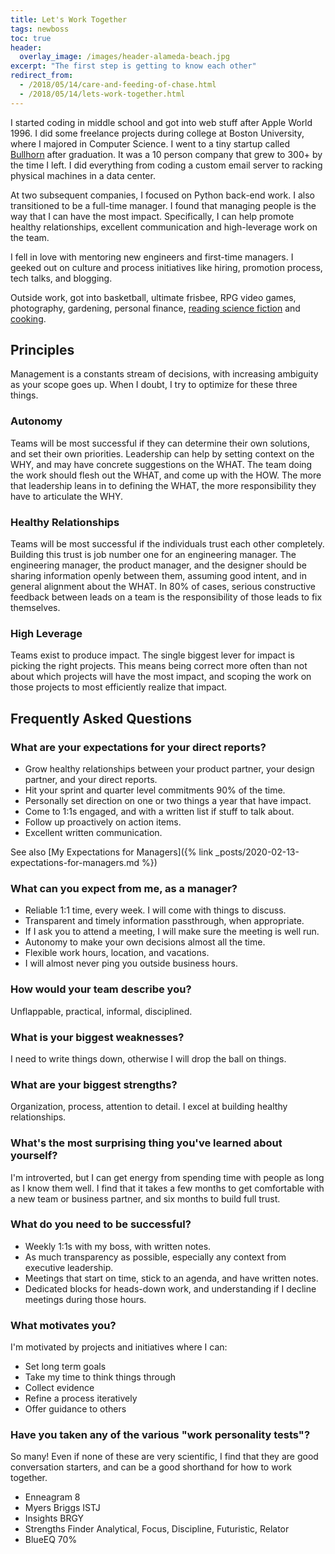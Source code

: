 ```yaml
---
title: Let's Work Together
tags: newboss
toc: true
header:
  overlay_image: /images/header-alameda-beach.jpg
excerpt: "The first step is getting to know each other"
redirect_from:
  - /2018/05/14/care-and-feeding-of-chase.html
  - /2018/05/14/lets-work-together.html
---
```


I started coding in middle school and got into web stuff after Apple World 1996.
I did some freelance projects during college at Boston University, where I majored in
Computer Science. I went to a tiny startup called [Bullhorn](https://www.bullhorn.com/) after graduation. It
was a 10 person company that grew to 300+ by the time I left. I did everything from coding 
a custom email server to racking physical machines in a data center.

At two subsequent companies, I focused on Python back-end work. I also
transitioned to be a full-time manager. I found that managing people is the
way that I can have the most impact. Specifically, I can help promote healthy
relationships, excellent communication and high-leverage work on the team.

I fell in love with mentoring new engineers and first-time managers. I geeked out on
culture and process initiatives like hiring, promotion process, tech talks,
and blogging.

Outside work, got into basketball, ultimate frisbee, RPG video games,
photography, gardening, personal finance,
[reading science fiction](https://www.goodreads.com/user/show/9297327-chase-seibert)
and [cooking](https://www.dropbox.com/s/j16y65jm26780n8/cookbook.pdf?dl=0).

## Principles

Management is a constants stream of decisions, with increasing ambiguity as your
scope goes up. When I doubt, I try to optimize for these three things. 

### Autonomy

Teams will be most successful if they can determine their own solutions, and set 
their own priorities. Leadership can help by setting context on the WHY, and may 
have concrete suggestions on the WHAT. The team doing the work should flesh out
the WHAT, and come up with the HOW. The more that leadership leans in to defining
the WHAT, the more responsibility they have to articulate the WHY. 

### Healthy Relationships

Teams will be most successful if the individuals trust each other completely. 
Building this trust is job number one for an engineering manager. The engineering 
manager, the product manager, and the designer should be sharing information openly 
between them, assuming good intent, and in general alignment about the WHAT. In 80% 
of cases, serious constructive feedback between leads on a team is the responsibility 
of those leads to fix themselves. 

### High Leverage

Teams exist to produce impact. The single biggest lever for impact is picking the 
right projects. This means being correct more often than not about which projects will
have the most impact, and scoping the work on those projects to most efficiently realize 
that impact. 

## Frequently Asked Questions

### What are your expectations for your direct reports?

- Grow healthy relationships between your product partner, your design partner, and your direct reports.
- Hit your sprint and quarter level commitments 90% of the time.
- Personally set direction on one or two things a year that have impact.
- Come to 1:1s engaged, and with a written list if stuff to talk about.
- Follow up proactively on action items.
- Excellent written communication.

See also [My Expectations for Managers]({% link _posts/2020-02-13-expectations-for-managers.md %})

### What can you expect from me, as a manager?

- Reliable 1:1 time, every week. I will come with things to discuss.
- Transparent and timely information passthrough, when appropriate. 
- If I ask you to attend a meeting, I will make sure the meeting is well run.
- Autonomy to make your own decisions almost all the time.
- Flexible work hours, location, and vacations.
- I will almost never ping you outside business hours.

### How would your team describe you?

Unflappable, practical, informal, disciplined.

### What is your biggest weaknesses?

I need to write things down, otherwise I will drop the ball on things. 

### What are your biggest strengths?

Organization, process, attention to detail. I excel at building healthy relationships.

### What's the most surprising thing you've learned about yourself?

I'm introverted, but I can get energy from spending time with people as long as
I know them well. I find that it takes a few months to get comfortable with a new
team or business partner, and six months to build full trust. 

### What do you need to be successful?

- Weekly 1:1s with my boss, with written notes.
- As much transparency as possible, especially any context from executive leadership.
- Meetings that start on time, stick to an agenda, and have written notes.
- Dedicated blocks for heads-down work, and understanding if I decline meetings during those hours.

### What motivates you?

I'm motivated by projects and initiatives where I can:

- Set long term goals
- Take my time to think things through
- Collect evidence
- Refine a process iteratively
- Offer guidance to others

### Have you taken any of the various "work personality tests"?

So many! Even if none of these are very scientific, I find that
they are good conversation starters, and can be a good shorthand
for how to work together.

- Enneagram 8
- Myers Briggs ISTJ
- Insights BRGY
- Strengths Finder Analytical, Focus, Discipline, Futuristic, Relator
- BlueEQ 70%

